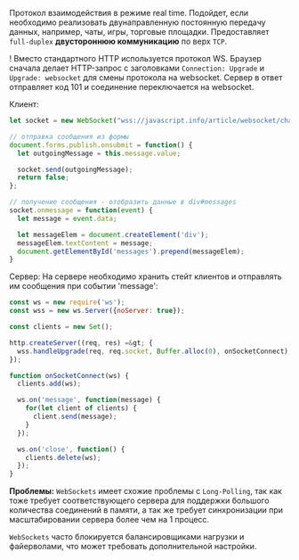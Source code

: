 Протокол взаимодействия в режиме real time. Подойдет, если необходимо реализовать двунаправленную постоянную передачу данных, например, чаты, игры, торговые площадки. Предоставляет `full-duplex` **двустороннюю коммуникацию** по верх `TCP`.

! Вместо стандартного HTTP используется протокол WS.
Браузер сначала делает HTTP-запрос с заголовками `Connection: Upgrade` и `Upgrade: websocket` для смены протокола на websocket. Сервер в ответ отправляет код 101 и соединение переключается на websocket.

Клиент:
```javascript
let socket = new WebSocket("wss://javascript.info/article/websocket/chat/ws");

// отправка сообщения из формы
document.forms.publish.onsubmit = function() {
  let outgoingMessage = this.message.value;

  socket.send(outgoingMessage);
  return false;
};

// получение сообщения - отобразить данные в div#messages
socket.onmessage = function(event) {
  let message = event.data;

  let messageElem = document.createElement('div');
  messageElem.textContent = message;
  document.getElementById('messages').prepend(messageElem);
}
```

Сервер:
На сервере необходимо хранить стейт клиентов и отправлять им сообщения при событии 'message':
```javascript
const ws = new require('ws');
const wss = new ws.Server({noServer: true});

const clients = new Set();

http.createServer((req, res) =&gt; {
  wss.handleUpgrade(req, req.socket, Buffer.alloc(0), onSocketConnect);
});

function onSocketConnect(ws) {
  clients.add(ws);

  ws.on('message', function(message) {
    for(let client of clients) {
      client.send(message);
    }
  });

  ws.on('close', function() {
    clients.delete(ws);
  });
}
```

**Проблемы:**
`WebSockets` имеет схожие проблемы с `Long-Polling`, так как тоже требует соответствующего сервера для поддержки большого количества соединений в памяти, а так же требует синхронизации при масштабировании сервера более чем на 1 процесс.

`WebSockets` часто блокируется балансировщиками нагрузки и файерволами, что может требовать дополнительной настройки.